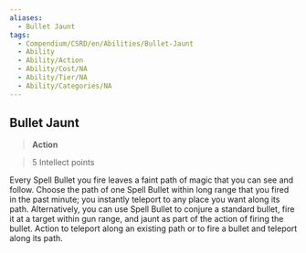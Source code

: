 ```yaml
---
aliases:
  - Bullet Jaunt
tags:
  - Compendium/CSRD/en/Abilities/Bullet-Jaunt
  - Ability
  - Ability/Action
  - Ability/Cost/NA
  - Ability/Tier/NA
  - Ability/Categories/NA
---
```

    
      
## Bullet Jaunt       
>**Action**    
>5 Intellect points    
      
Every Spell Bullet you fire leaves a faint path of magic that you can see and follow. Choose the path of one Spell Bullet within long range that you fired in the past minute; you instantly teleport to any place you want along its path. Alternatively, you can use Spell Bullet to conjure a standard bullet, fire it at a target within gun range, and jaunt as part of the action of firing the bullet. Action to teleport along an existing path or to fire a bullet and teleport along its path.    
